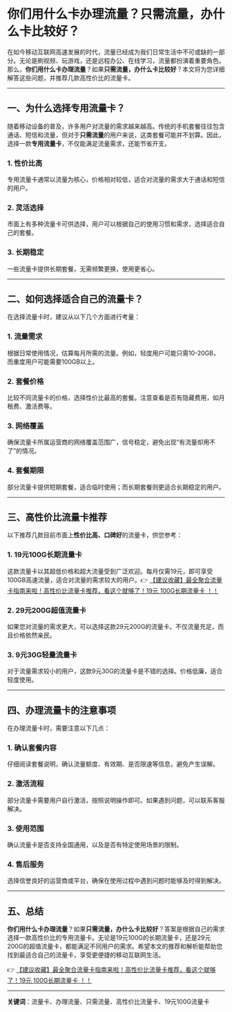 # 你们用什么卡办理流量？只需流量，办什么卡比较好？

在如今移动互联网高速发展的时代，流量已经成为我们日常生活中不可或缺的一部分。无论是刷视频、玩游戏，还是远程办公、在线学习，流量都扮演着重要角色。那么，**你们用什么卡办理流量**？如果**只需流量，办什么卡比较好**？本文将为您详细解答这些问题，并推荐几款高性价比的流量卡。

---

## 一、为什么选择专用流量卡？

随着移动设备的普及，许多用户对流量的需求越来越高。传统的手机套餐往往包含通话、短信和流量，但对于**只需流量**的用户来说，这类套餐可能并不划算。因此，选择一款**专用流量卡**，不仅能满足流量需求，还能节省开支。

### 1. 性价比高  
专用流量卡通常以流量为核心，价格相对较低，适合对流量的需求大于通话和短信的用户。

### 2. 灵活选择  
市面上有多种流量卡可供选择，用户可以根据自己的使用习惯和需求，选择适合自己的套餐。

### 3. 长期稳定  
一些流量卡提供长期套餐，无需频繁更换，使用更省心。

---

## 二、如何选择适合自己的流量卡？

在选择流量卡时，建议从以下几个方面进行考量：

### 1. 流量需求  
根据日常使用情况，估算每月所需的流量。例如，轻度用户可能只需10-20GB，而重度用户可能需要100GB以上。

### 2. 套餐价格  
比较不同流量卡的价格，选择性价比最高的套餐。注意查看是否有隐藏费用，如月租费、激活费等。

### 3. 网络覆盖  
确保流量卡所属运营商的网络覆盖范围广，信号稳定，避免出现“有流量却用不了”的情况。

### 4. 套餐期限  
部分流量卡提供短期套餐，适合临时使用；而长期套餐则更适合长期稳定的用户。

---

## 三、高性价比流量卡推荐

以下推荐几款目前市面上**性价比高、口碑好**的流量卡，供您参考：

### 1. 19元100G长期流量卡  
这款流量卡以其超低价格和超大流量受到广泛欢迎。每月仅需19元，即可享受100GB高速流量，适合对流量的需求较大的用户。👉 [【建议收藏】最全聚合流量卡指南来啦！高性价比流量卡推荐，看这个就够了！19元 100G长期流量卡 ！！](https://bit.ly/Liuliangka)

### 2. 29元200G超值流量卡  
如果您对流量的需求更大，可以选择这款29元200G的流量卡。不仅流量充足，而且价格依然亲民。

### 3. 9元30G轻量流量卡  
对于流量需求较小的用户，这款9元30G的流量卡是不错的选择。价格低廉，适合轻度使用。

---

## 四、办理流量卡的注意事项

在办理流量卡时，需要注意以下几点：

### 1. 确认套餐内容  
仔细阅读套餐说明，确认流量额度、有效期、是否限速等信息，避免产生误解。

### 2. 激活流程  
部分流量卡需要用户自行激活，按照说明操作即可。如果遇到问题，可以联系客服解决。

### 3. 使用范围  
确认流量卡是否支持全国通用，以及是否有特定使用场景的限制。

### 4. 售后服务  
选择信誉良好的运营商或平台，确保在使用过程中遇到问题时能够及时得到解决。

---

## 五、总结

**你们用什么卡办理流量**？如果**只需流量，办什么卡比较好**？答案是根据自己的需求选择一款高性价比的专用流量卡。无论是19元100G的长期流量卡，还是29元200G的超值流量卡，都能满足不同用户的需求。希望本文的推荐和解析能帮助您找到最适合自己的流量卡，享受更便捷的移动互联网生活。

👉 [【建议收藏】最全聚合流量卡指南来啦！高性价比流量卡推荐，看这个就够了！19元 100G长期流量卡 ！！](https://bit.ly/Liuliangka)

--- 

**关键词**：流量卡、办理流量、只需流量、高性价比流量卡、19元100G流量卡